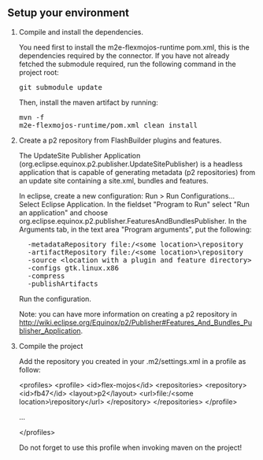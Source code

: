 Setup your environment
----------------------

1.  Compile and install the dependencies.

    You need first to install the m2e-flexmojos-runtime pom.xml, this is the dependencies required by the connector.
    If you have not already fetched the submodule required, run the following command in the project root:
    <pre>git submodule update</pre>
    Then, install the maven artifact by running: <pre>mvn -f m2e-flexmojos-runtime/pom.xml clean install</pre>

2.  Create a p2 repository from FlashBuilder plugins and features.

    The UpdateSite Publisher Application (org.eclipse.equinox.p2.publisher.UpdateSitePublisher) is a headless application that is capable of generating metadata (p2 repositories) from an update site containing a site.xml, bundles and features.
    
    In eclipse, create a new configuration: Run > Run Configurations... Select Eclipse Application.
    In the fieldset "Program to Run" select "Run an application" and choose org.eclipse.equinox.p2.publisher.FeaturesAndBundlesPublisher.
    In the Arguments tab, in the text area "Program arguments", put the following:
    <pre>
      -metadataRepository file:/&#060;some location&#062;\repository
      -artifactRepository file:/&#060;some location&#062;\repository
      -source &#060;location with a plugin and feature directory&#062;
      -configs gtk.linux.x86
      -compress
      -publishArtifacts
    </pre>

    Run the configuration.

    Note: you can have more information on creating a p2 repository in http://wiki.eclipse.org/Equinox/p2/Publisher#Features_And_Bundles_Publisher_Application.

3.  Compile the project

    Add the repository you created in your .m2/settings.xml in a profile as follow:

    &#060;profiles&#062;
      &#060;profile&#062;
        &#060;id&#062;flex-mojos&#060;/id&#062;
        &#060;repositories&#062;
          &#060;repository&#062;
            &#060;id&#062;fb47&#060;/id&#062;
            &#060;layout&#062;p2&#060;/layout&#062;
            &#060;url&#062;file:/&#060;some location&#062;\repository&#060;/url&#062;
          &#060;/repository&#062;
        &#060;/repositories&#062;
      &#060;/profile&#062;
      
      ...
      
    &#060;/profiles&#062;

    Do not forget to use this profile when invoking maven on the project!
